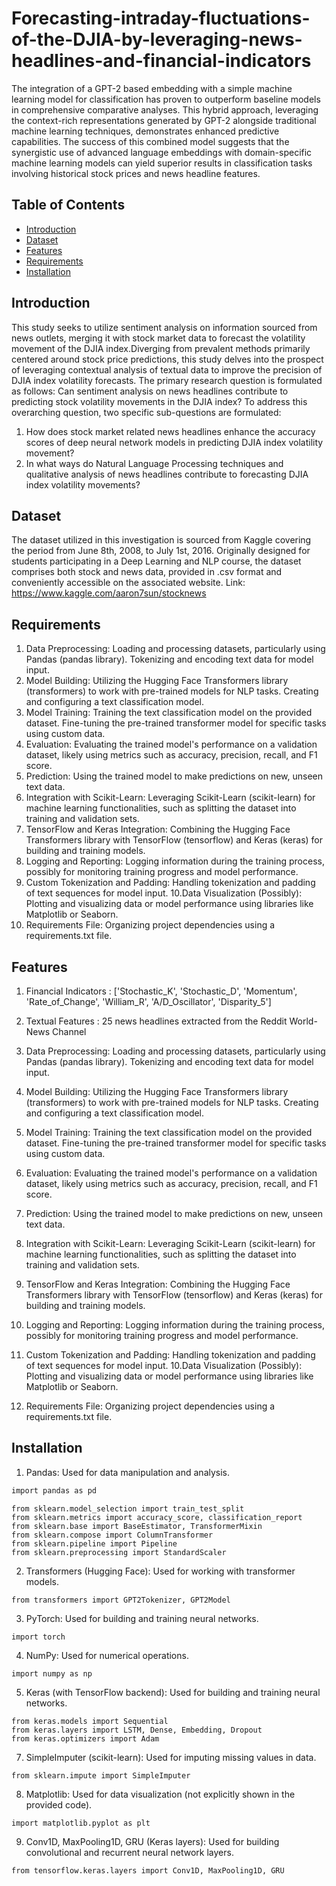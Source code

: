 # Forecasting-intraday-fluctuations-of-the-DJIA-by-leveraging-news-headlines-and-financial-indicators

The integration of a GPT-2 based embedding with a simple machine learning model for classification has proven to outperform baseline models in comprehensive comparative analyses. This hybrid approach, leveraging the context-rich representations generated by GPT-2 alongside traditional machine learning techniques, demonstrates enhanced predictive capabilities. The success of this combined model suggests that the synergistic use of advanced language embeddings with domain-specific machine learning models can yield superior results in classification tasks involving historical stock prices and news headline features.

## Table of Contents

- [Introduction](#introduction)
- [Dataset](#dataset)
- [Features](#features)
- [Requirements](#requirements)
- [Installation](#installation)
  

## Introduction

This study seeks to utilize sentiment analysis on information sourced from news
outlets, merging it with stock market data to forecast the volatility movement of the
DJIA index.Diverging from prevalent methods primarily centered around stock price
predictions, this study delves into the prospect of leveraging contextual analysis of
textual data to improve the precision of DJIA index volatility forecasts. The primary
research question is formulated as follows: Can sentiment analysis on news headlines
contribute to predicting stock volatility movements in the DJIA index?
To address this overarching question, two specific sub-questions are formulated:
1. How does stock market related news headlines enhance the accuracy
scores of deep neural network models in predicting DJIA index volatility
movement?
2. In what ways do Natural Language Processing techniques and qualitative
analysis of news headlines contribute to forecasting DJIA index volatility
movements?
## Dataset
The dataset utilized in this investigation is sourced from Kaggle covering
the period from June 8th, 2008, to July 1st, 2016. Originally designed for students
participating in a Deep Learning and NLP course, the dataset comprises both stock
and news data, provided in .csv format and conveniently accessible on the associated
website.
Link: https://www.kaggle.com/aaron7sun/stocknews
## Requirements
1. Data Preprocessing: Loading and processing datasets, particularly using Pandas (pandas library). Tokenizing and encoding text data for model input.
2. Model Building: Utilizing the Hugging Face Transformers library (transformers) to work with pre-trained models for NLP tasks. Creating and configuring a text classification model.
4.  Model Training: Training the text classification model on the provided dataset. Fine-tuning the pre-trained transformer model for specific tasks using custom data.
5. Evaluation: Evaluating the trained model's performance on a validation dataset, likely using metrics such as accuracy, precision, recall, and F1 score.
6. Prediction: Using the trained model to make predictions on new, unseen text data.
7. Integration with Scikit-Learn: Leveraging Scikit-Learn (scikit-learn) for machine learning functionalities, such as splitting the dataset into training and validation sets.
8. TensorFlow and Keras Integration: Combining the Hugging Face Transformers library with TensorFlow (tensorflow) and Keras (keras) for building and training models.
9. Logging and Reporting: Logging information during the training process, possibly for monitoring training progress and model performance.
10. Custom Tokenization and Padding: Handling tokenization and padding of text sequences for model input. 10.Data Visualization (Possibly): Plotting and visualizing data or model performance using libraries like Matplotlib or Seaborn.
11. Requirements File: Organizing project dependencies using a requirements.txt file.
## Features
1. Financial Indicators : ['Stochastic_K', 'Stochastic_D', 'Momentum', 'Rate_of_Change', 'William_R', 'A/D_Oscillator', 'Disparity_5']
2. Textual Features : 25 news headlines extracted from the Reddit
World-News Channel


1. Data Preprocessing:
Loading and processing datasets, particularly using Pandas (pandas library).
Tokenizing and encoding text data for model input.
2. Model Building:
Utilizing the Hugging Face Transformers library (transformers) to work with pre-trained models for NLP tasks.
Creating and configuring a text classification model.
3. Model Training:
Training the text classification model on the provided dataset.
Fine-tuning the pre-trained transformer model for specific tasks using custom data.
4. Evaluation:
Evaluating the trained model's performance on a validation dataset, likely using metrics such as accuracy, precision, recall, and F1 score.
5. Prediction:
Using the trained model to make predictions on new, unseen text data.
6. Integration with Scikit-Learn:
Leveraging Scikit-Learn (scikit-learn) for machine learning functionalities, such as splitting the dataset into training and validation sets.
7. TensorFlow and Keras Integration:
Combining the Hugging Face Transformers library with TensorFlow (tensorflow) and Keras (keras) for building and training models.
8. Logging and Reporting:
Logging information during the training process, possibly for monitoring training progress and model performance.
9. Custom Tokenization and Padding:
Handling tokenization and padding of text sequences for model input.
10.Data Visualization (Possibly):
Plotting and visualizing data or model performance using libraries like Matplotlib or Seaborn.
11. Requirements File:
Organizing project dependencies using a requirements.txt file.

## Installation

 1. Pandas: Used for data manipulation and analysis.

```bash
import pandas as pd
```
```
from sklearn.model_selection import train_test_split
from sklearn.metrics import accuracy_score, classification_report
from sklearn.base import BaseEstimator, TransformerMixin
from sklearn.compose import ColumnTransformer
from sklearn.pipeline import Pipeline
from sklearn.preprocessing import StandardScaler
```
2. Transformers (Hugging Face): Used for working with transformer models.
```
from transformers import GPT2Tokenizer, GPT2Model
```
3. PyTorch: Used for building and training neural networks.
```
import torch
```
4. NumPy: Used for numerical operations.
```
import numpy as np
```
5. Keras (with TensorFlow backend): Used for building and training neural networks.
```
from keras.models import Sequential
from keras.layers import LSTM, Dense, Embedding, Dropout
from keras.optimizers import Adam
```
7. SimpleImputer (scikit-learn): Used for imputing missing values in data.
```
from sklearn.impute import SimpleImputer
```
8. Matplotlib: Used for data visualization (not explicitly shown in the provided code).
```
import matplotlib.pyplot as plt
```
9. Conv1D, MaxPooling1D, GRU (Keras layers): Used for building convolutional and recurrent neural network layers.
```
from tensorflow.keras.layers import Conv1D, MaxPooling1D, GRU

